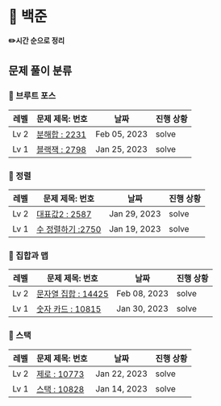 <h1>📁 백준</h1>

<b>✏️시간 순으로 정리</b>

## 문제 풀이 분류


### 🔗 브루트 포스
| 레벨   | 문제 제목: 번호                                                                                   | 날짜           | 진행 상황 |
|------|---------------------------------------------------------------------------------------------|--------------|-------|
| Lv 2 | [분해합 : 2231](https://github.com/kimjiae970/Algorithm-/blob/main/src/backjoon/B_2231.java) | Feb 05, 2023 | solve|
| Lv 1 | [블랙잭 : 2798](https://github.com/kimjiae970/Algorithm-/blob/main/src/backjoon/B_2798.java) | Jan 25, 2023 | solve|



### 🔗 정렬
| 레벨   | 문제 제목: 번호                                                                                   | 날짜           | 진행 상황 |
|------|---------------------------------------------------------------------------------------------|--------------|-------|
| Lv 2 | [대표값2 : 2587](https://github.com/kimjiae970/Algorithm-/blob/main/src/backjoon/B_2587.java) | Jan 29, 2023 | solve|
| Lv 1 | [수 정렬하기 :2750](https://github.com/kimjiae970/Algorithm-/blob/main/src/backjoon/B_2750.java) | Jan 19, 2023 | solve|

### 🔗 집합과 맵
| 레벨   | 문제 제목: 번호                                                                                   | 날짜           | 진행 상황 |
|------|---------------------------------------------------------------------------------------------|--------------|-------|
| Lv 2 | [문자열 집합 : 14425](https://github.com/kimjiae970/Algorithm-/blob/main/src/backjoon/B_14425.java) | Feb 08, 2023 | solve|
| Lv 1 | [숫자 카드 : 10815](https://github.com/kimjiae970/Algorithm-/blob/main/src/backjoon/B_10815.java) | Jan 30, 2023 | solve|


### 🔗 스택

| 레벨   | 문제 제목: 번호 | 날짜  | 진행 상황 |
|------|-------|-----|-------|
| Lv 2 | [제로 : 10773](https://github.com/kimjiae970/Algorithm-/blob/main/src/backjoon/B_10773.java)| Jan 22, 2023 | solve|
| Lv 1 | [스택 : 10828](https://github.com/kimjiae970/Algorithm-/blob/main/src/backjoon/StackBasic.java)      | Jan 14, 2023   | solve     |

